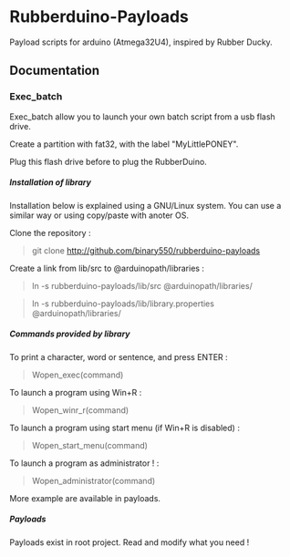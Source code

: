 # Rubberduino-Payloads

Payload scripts for arduino (Atmega32U4), inspired by Rubber Ducky.

## Documentation

### Exec_batch

Exec_batch allow you to launch your own batch script from a usb flash drive.

Create a partition with fat32, with the label "MyLittlePONEY".

Plug this flash drive before to plug the RubberDuino.

##### Installation of library

Installation below is explained using a GNU/Linux system. You can use a similar way or using copy/paste with anoter OS.

Clone the repository :

> git clone http://github.com/binary550/rubberduino-payloads

Create a link from lib/src to @arduinopath/libraries :

> ln -s rubberduino-payloads/lib/src @arduinopath/libraries/

> ln -s rubberduino-payloads/lib/library.properties @arduinopath/libraries/

##### Commands provided by library

To print a character, word or sentence, and press ENTER :

> Wopen_exec(command)

To launch a program using Win+R :

> Wopen_winr_r(command)

To launch a program using start menu (if Win+R is disabled) :

> Wopen_start_menu(command)

To launch a program as administrator ! :

> Wopen_administrator(command)

More example are available in payloads.

##### Payloads

Payloads exist in root project. Read and modify what you need !

